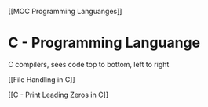 [[MOC Programming Languanges]]

# C - Programming Languange


C compilers, sees code top to bottom, left to right





[[File Handling in C]]

[[C - Print Leading Zeros in C]]











